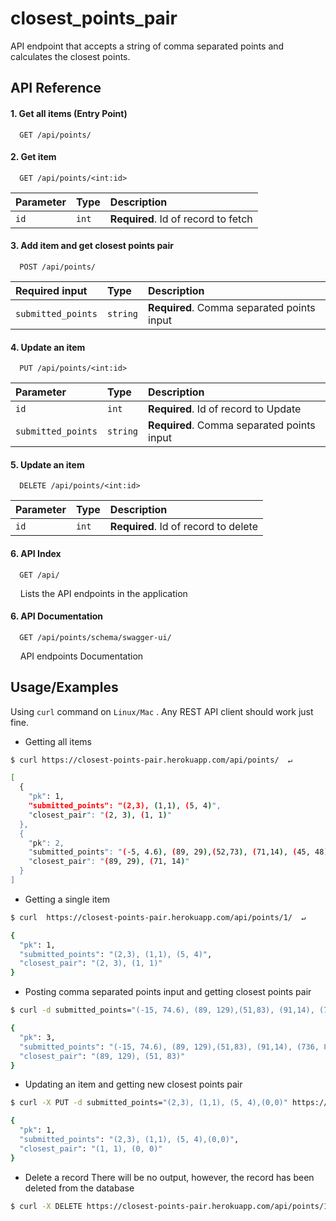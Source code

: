 
# closest_points_pair

API endpoint that accepts a string of comma separated points
 and calculates the closest points. 


## API Reference

#### 1. Get all items (Entry Point)

```http
  GET /api/points/
```


#### 2. Get item

```http
  GET /api/points/<int:id>
```

| Parameter | Type     | Description                       |
| :-------- | :------- | :-------------------------------- |
| `id`      | `int`    | **Required**. Id of record to fetch |

    

#### 3. Add item and get closest points pair

```http
  POST /api/points/
```

| Required input | Type     | Description                       |
| :-------- | :------- | :-------------------------------- |
| `submitted_points`   | `string` | **Required**. Comma separated points input |


  #### 4. Update an item

```http
  PUT /api/points/<int:id>
```

| Parameter | Type     | Description                       |
| :-------- | :------- | :-------------------------------- |
| `id`      | `int`    | **Required**. Id of record to Update |
| `submitted_points`      | `string`    | **Required**. Comma separated points input|

 #### 5. Update an item

```http
  DELETE /api/points/<int:id>
```

| Parameter | Type     | Description                       |
| :-------- | :------- | :-------------------------------- |
| `id`      | `int`    | **Required**. Id of record to delete |



 #### 6. API Index

```http
  GET /api/
```
&nbsp;&nbsp;&nbsp; Lists the API endpoints in the application


 #### 6. API Documentation

```http
  GET /api/points/schema/swagger-ui/
```
&nbsp;&nbsp;&nbsp; API endpoints Documentation
## Usage/Examples

 Using `curl` command on `Linux/Mac` . Any REST API client should work just fine.

* Getting all items
```bash
$ curl https://closest-points-pair.herokuapp.com/api/points/  ↵

[
  {
    "pk": 1,
    "submitted_points": "(2,3), (1,1), (5, 4)",
    "closest_pair": "(2, 3), (1, 1)"
  },
  {
    "pk": 2,
    "submitted_points": "(-5, 4.6), (89, 29),(52,73), (71,14), (45, 48)",
    "closest_pair": "(89, 29), (71, 14)"
  }
]
```
* Getting a single item
```bash
$ curl  https://closest-points-pair.herokuapp.com/api/points/1/  ↵

{
  "pk": 1,
  "submitted_points": "(2,3), (1,1), (5, 4)",
  "closest_pair": "(2, 3), (1, 1)"
}
```

* Posting comma separated points input and getting closest points pair
```bash
$ curl -d submitted_points="(-15, 74.6), (89, 129),(51,83), (91,14), (736, 89)" https://closest-points-pair.herokuapp.com/api/points/  ↵

{
  "pk": 3,
  "submitted_points": "(-15, 74.6), (89, 129),(51,83), (91,14), (736, 89)",
  "closest_pair": "(89, 129), (51, 83)"
}
```

* Updating an item and getting new closest points pair
```bash
$ curl -X PUT -d submitted_points="(2,3), (1,1), (5, 4),(0,0)" https://closest-points-pair.herokuapp.com/api/points/1/  ↵

{
  "pk": 1,
  "submitted_points": "(2,3), (1,1), (5, 4),(0,0)",
  "closest_pair": "(1, 1), (0, 0)"
}
```

* Delete a record
There will be no output, however, the record has been deleted from the database
```bash
$ curl -X DELETE https://closest-points-pair.herokuapp.com/api/points/1/  ↵

```
